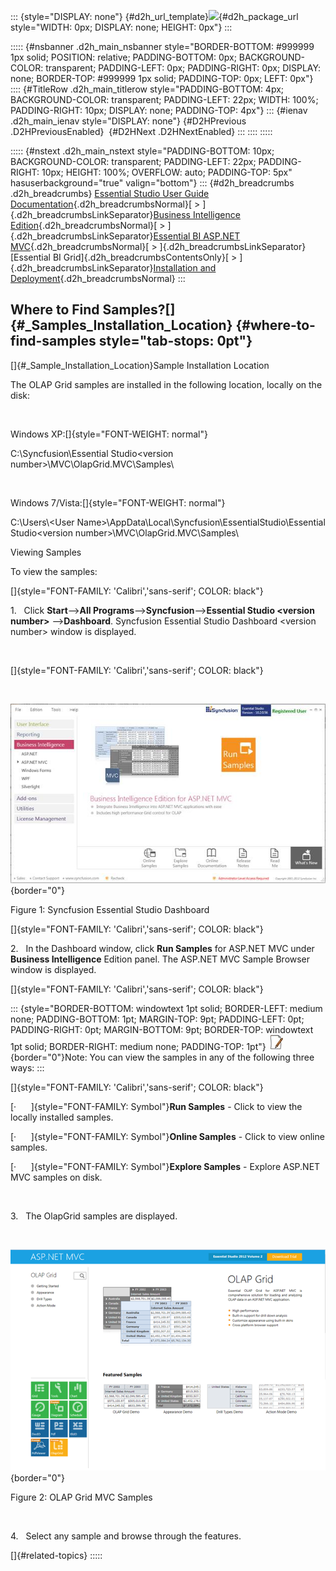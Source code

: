 ::: {style="DISPLAY: none"}
[](ms-xhelp:///?Id=d2h_url_template){#d2h_url_template}![](!package_url!){#d2h_package_url style="WIDTH: 0px; DISPLAY: none; HEIGHT: 0px"}
:::

::::: {#nsbanner .d2h_main_nsbanner style="BORDER-BOTTOM: #999999 1px solid; POSITION: relative; PADDING-BOTTOM: 0px; BACKGROUND-COLOR: transparent; PADDING-LEFT: 0px; PADDING-RIGHT: 0px; DISPLAY: none; BORDER-TOP: #999999 1px solid; PADDING-TOP: 0px; LEFT: 0px"}
:::: {#TitleRow .d2h_main_titlerow style="PADDING-BOTTOM: 4px; BACKGROUND-COLOR: transparent; PADDING-LEFT: 22px; WIDTH: 100%; PADDING-RIGHT: 10px; DISPLAY: none; PADDING-TOP: 4px"}
::: {#ienav .d2h_main_ienav style="DISPLAY: none"}
[](ms-xhelp:///?Id=51c47170-141d-487f-a08e-db6dbb7cdeca){#D2HPrevious .D2HPreviousEnabled}  [](ms-xhelp:///?Id=5efeead4-321d-4bea-884e-4d7da1027b51){#D2HNext .D2HNextEnabled}
:::
::::
:::::

::::: {#nstext .d2h_main_nstext style="PADDING-BOTTOM: 10px; BACKGROUND-COLOR: transparent; PADDING-LEFT: 22px; PADDING-RIGHT: 10px; HEIGHT: 100%; OVERFLOW: auto; PADDING-TOP: 5px" hasuserbackground="true" valign="bottom"}
::: {#d2h_breadcrumbs .d2h_breadcrumbs}
[Essential Studio User Guide Documentation](ms-xhelp:///?Id=12457748-09e3-4d74-a240-8e049cedf030){.d2h_breadcrumbsNormal}[ \> ]{.d2h_breadcrumbsLinkSeparator}[Business Intelligence Edition](ms-xhelp:///?Id=fdf33dd8-62b2-47b9-ad7b-fc50e590bca5){.d2h_breadcrumbsNormal}[ \> ]{.d2h_breadcrumbsLinkSeparator}[Essential BI ASP.NET MVC](ms-xhelp:///?Id=32b055b8-3bdf-473c-bb73-f99a534ce79c){.d2h_breadcrumbsNormal}[ \> ]{.d2h_breadcrumbsLinkSeparator}[Essential BI Grid]{.d2h_breadcrumbsContentsOnly}[ \> ]{.d2h_breadcrumbsLinkSeparator}[Installation and Deployment](ms-xhelp:///?Id=1f20b70b-bb6c-4ae2-811f-5b58f30e2205){.d2h_breadcrumbsNormal}
:::

## Where to Find Samples?[]{#_Samples_Installation_Location} {#where-to-find-samples style="tab-stops: 0pt"}

[]{#_Sample_Installation_Location}Sample Installation Location

The OLAP Grid samples are installed in the following location, locally on the disk:

 

Windows XP:[]{style="FONT-WEIGHT: normal"}

C:\\Syncfusion\\Essential Studio\<version number\>\\MVC\\OlapGrid.MVC\\Samples\\

 

Windows 7/Vista:[]{style="FONT-WEIGHT: normal"}

C:\\Users\\\<User Name\>\\AppData\\Local\\Syncfusion\\EssentialStudio\\Essential Studio\<version number\>\\MVC\\OlapGrid.MVC\\Samples\\

Viewing Samples

To view the samples:

[]{style="FONT-FAMILY: 'Calibri','sans-serif'; COLOR: black"} 

1.   Click **Start**\--\>**All Programs**\--\>**Syncfusion**\--\>**Essential Studio \<version number\>** \--\>**Dashboard**. Syncfusion Essential Studio Dashboard \<version number\> window is displayed.

 

[]{style="FONT-FAMILY: 'Calibri','sans-serif'; COLOR: black"} 

 

![Description: D:\\BI.png](ImagesExt/image52_6.jpg){border="0"}

Figure 1: Syncfusion Essential Studio Dashboard

[]{style="FONT-FAMILY: 'Calibri','sans-serif'; COLOR: black"} 

2.   In the Dashboard window, click **Run Samples** for ASP.NET MVC under **Business Intelligence** Edition panel. The ASP.NET MVC Sample Browser window is displayed.

[]{style="FONT-FAMILY: 'Calibri','sans-serif'; COLOR: black"} 

::: {style="BORDER-BOTTOM: windowtext 1pt solid; BORDER-LEFT: medium none; PADDING-BOTTOM: 1pt; MARGIN-TOP: 9pt; PADDING-LEFT: 0pt; PADDING-RIGHT: 0pt; MARGIN-BOTTOM: 9pt; BORDER-TOP: windowtext 1pt solid; BORDER-RIGHT: medium none; PADDING-TOP: 1pt"}
![](ImagesExt/image52_5.jpg){border="0"}Note: You can view the samples in any of the following three ways:
:::

[]{style="FONT-FAMILY: 'Calibri','sans-serif'; COLOR: black"} 

[·      ]{style="FONT-FAMILY: Symbol"}**Run Samples** - Click to view the locally installed samples.

[·      ]{style="FONT-FAMILY: Symbol"}**Online Samples** - Click to view online samples.

[·      ]{style="FONT-FAMILY: Symbol"}**Explore Samples** - Explore ASP.NET MVC samples on disk.

 

3.   The OlapGrid samples are displayed.

 

![Description: D:\\MVC_Grid.png](ImagesExt/image52_7.png){border="0"}

Figure 2: OLAP Grid MVC Samples

 

4.   Select any sample and browse through the features.

[]{#related-topics}
:::::
